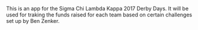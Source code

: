 This is an app for the Sigma Chi Lambda Kappa 2017 Derby Days. It will be used for traking the funds raised for each team based on certain challenges set up by Ben Zenker.
